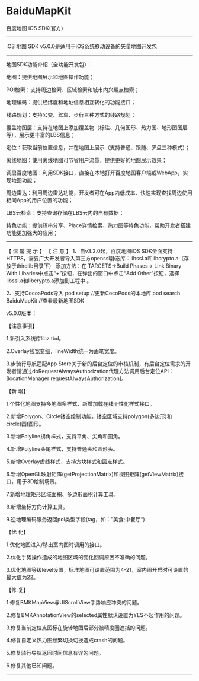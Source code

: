 # BaiduMapKit

百度地图 iOS SDK(官方)

--------------------------------------------------------------------------------------

iOS 地图 SDK v5.0.0是适用于iOS系统移动设备的矢量地图开发包

--------------------------------------------------------------------------------------

地图SDK功能介绍（全功能开发包）：

地图：提供地图展示和地图操作功能；

POI检索：支持周边检索、区域检索和城市内兴趣点检索；

地理编码：提供经纬度和地址信息相互转化的功能接口；

线路规划：支持公交、驾车、步行三种方式的线路规划；

覆盖物图层：支持在地图上添加覆盖物（标注、几何图形、热力图、地形图图层等），展示更丰富的LBS信息；

定位：获取当前位置信息，并在地图上展示（支持普通、跟随、罗盘三种模式）；

离线地图：使用离线地图可节省用户流量，提供更好的地图展示效果；

调启百度地图：利用SDK接口，直接在本地打开百度地图客户端或WebApp，实现地图功能；

周边雷达：利用周边雷达功能，开发者可在App内低成本、快速实现查找周边使用相同App的用户位置的功能；

LBS云检索：支持查询存储在LBS云内的自有数据；

特色功能：提供短串分享、Place详情检索、热力图等特色功能，帮助开发者搭建功能更加强大的应用；


--------------------------------------------------------------------------------------
 
 
 【 温 馨 提 示 】
 【 注 意 】
 1、自v3.2.0起，百度地图iOS SDK全面支持HTTPS，需要广大开发者导入第三方openssl静态库：libssl.a和libcrypto.a（存放于thirdlib目录下）
 添加方法：在 TARGETS->Build Phases-> Link Binary With Libaries中点击“+”按钮，在弹出的窗口中点击“Add Other”按钮，选择libssl.a和libcrypto.a添加到工程中 。
 
 2、支持CocoaPods导入
 pod setup //更新CocoPods的本地库
 pod search BaiduMapKit  //查看最新地图SDK
 
 v5.0.0版本：
 
【注意事项】

 1.新引入系统库libz.tbd。
 
 2.Overlay线宽变细，lineWidth统一为画笔宽度。
 
 3.步骑行导航适配App Store关于新的后台定位的审核机制，有后台定位需求的开发者请通过doRequestAlwaysAuthorization代理方法调用后台定位API：[locationManager requestAlwaysAuthorization]。

 【新 增】
 
 1.个性化地图支持多地图多样式，新增加载在线个性化样式接口。
 
 2.新增Polygon、Circle镂空绘制功能，镂空区域支持polygon(多边形)和circle(圆)图形。
 
 3.新增Polyline拐角样式，支持平角、尖角和圆角。
 
 4.新增Polyline头尾样式，支持普通头和圆形头。
 
 5.新增Overlay虚线样式，支持方块样式和圆点样式。
 
 6.新增OpenGL映射矩阵(getProjectionMatrix)和视图矩阵(getViewMatrix)接口，用于3D绘制场景。
 
 7.新增地理矩形区域面积、多边形面积计算工具。
 
 8.新增坐标方向计算工具。
 
 9.逆地理编码服务返回poi类型字段(tag，如：”美食;中餐厅“)
 
 【优 化】
 
 1.优化地图进入/移出室内图时调用的接口。
 
 2.优化手势操作造成的地图区域的变化回调原因不准确的问题。
 
 3.优化地图等级level设置，标准地图可设置范围为4-21，室内图开启时可设置的最大值为22。
 
 【修 复】
 
 1.修复BMKMapView与UIScrollView手势响应冲突的问题。
 
 2.修复BMKAnnotationView的selected属性默认设置为YES不起作用的问题。
 
 3.修复当前定位点图标在旋转地图后部分被精度圈遮挡的问题。
 
 4.修复自定义热力图频繁切换切换造成crash的问题。
 
 5.修复骑行导航返回时间信息有误的问题。
 
 6.修复其他已知问题。
 
------------------------------------------------------------------------------------------------
